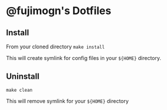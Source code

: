 @fujimogn's Dotfiles
===================

Install
-------

From your cloned directory
`make install`

This will create symlink for config files in your `${HOME}` directory.

Uninstall
-------

`make clean`

This will remove symlink for your `${HOME}` directory



